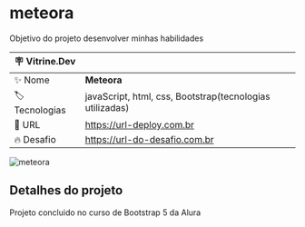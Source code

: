 # meteora

Objetivo do projeto desenvolver minhas habilidades

| :placard: Vitrine.Dev |     |
| -------------  | --- |
| :sparkles: Nome        | **Meteora**
| :label: Tecnologias | javaScript, html, css, Bootstrap(tecnologias utilizadas)
| :rocket: URL         | https://url-deploy.com.br
| :fire: Desafio     | https://url-do-desafio.com.br

<!-- Inserir imagem com a #vitrinedev ao final do link -->
![meteora](https://github.com/stanleyshensantos/meteora/assets/44849657/c0531727-0582-4d41-b8c3-dc3d4a7956d3#vitrinedev)

## Detalhes do projeto
Projeto concluido no curso de Bootstrap 5 da Alura

